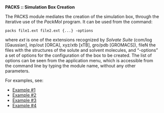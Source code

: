 **PACKS :: Simulation Box Creation**

The PACKS module mediates the creation of the simulation box, through the iterative use of the _PackMol_ program. It can be used from the command:

	packs file1.ext file2.ext {...} -options

where _ext_ is one of the extensions recognized by _Solvate Suite_ (com/log [Gaussian], inp/out [ORCA], xyz/xtb [xTB], gro/pdb [GROMACS]), fileN the files with the structures of the solute and solvent molecules, and “-options” a set of options for the configuration of the box to be created. The list of options can be seen from the application menu, which is accessible from the command line by typing the module name, without any other parameters.

For examples, see:

* [Example #1](https://github.com/otaviolsantana/solvate/tree/main/tests/2_PACKS_Test01)
* [Example #2](https://github.com/otaviolsantana/solvate/tree/main/tests/2_PACKS_Test02)
* [Example #3](https://github.com/otaviolsantana/solvate/tree/main/tests/2_PACKS_Test03)
* [Example #4](https://github.com/otaviolsantana/solvate/tree/main/tests/2_PACKS_Test04)

